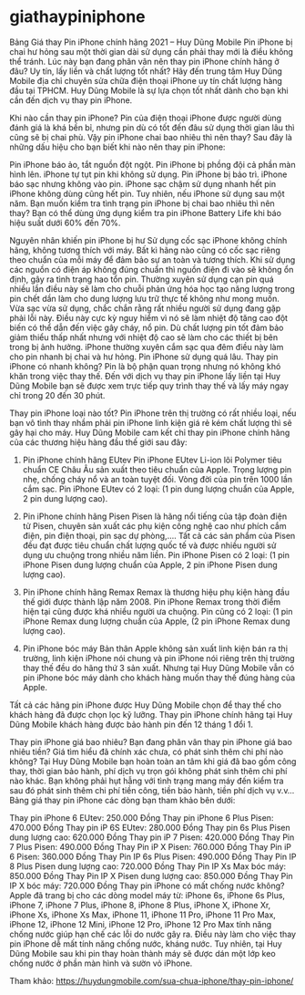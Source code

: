 # giathaypiniphone

Bảng Giá thay Pin iPhone chính hãng 2021 – Huy Dũng Mobile
Pin iPhone bị chai hư hỏng sau một thời gian dài sử dụng cần phải thay mới là điều không thể tránh. Lúc này bạn đang phân vân nên thay pin iPhone chính hãng ở đâu? Uy tín, lấy liền và chất lượng tốt nhất? Hãy đến trung tâm Huy Dũng Mobile địa chỉ chuyên sửa chữa điện thoại iPhone uy tín chất lượng hàng đầu tại TPHCM. Huy Dũng Mobile là sự lựa chọn tốt nhất dành cho bạn khi cần đến dịch vụ thay pin iPhone.

Khi nào cần thay pin iPhone?
Pin của điện thoại iPhone được người dùng đánh giá là khá bền bỉ, nhưng pin dù có tốt đến đâu sử dụng thời gian lâu thì cũng sẽ bị chai phù. Vậy pin iPhone chai bao nhiêu thì nên thay? Sau đây là những dấu hiệu cho bạn biết khi nào nên thay pin iPhone:

Pin iPhone báo ảo, tắt nguồn đột ngột.
Pin iPhone bị phồng đội cả phần màn hình lên.
iPhone tự tụt pin khi không sử dụng.
Pin iPhone bị bảo trì.
iPhone báo sạc nhưng không vào pin.
iPhone sạc chậm sử dụng nhanh hết pin
iPhone không dùng cũng hết pin.
Tuy nhiên, nếu iPhone sử dụng sau một năm. Bạn muốn kiểm tra tình trạng pin iPhone bị chai bao nhiêu thì nên thay? Bạn có thể dùng ứng dụng kiểm tra pin iPhone Battery Life khi báo hiệu suất dưới 60% đến 70%.

Nguyên nhân khiến pin iPhone bị hư
Sử dụng cốc sạc iPhone không chính hãng, không tương thích với máy. Bất kì hãng nào cũng có cốc sạc riêng theo chuẩn của mỗi máy để đảm bảo sự an toàn và tương thích. Khi sử dụng các nguồn có điện áp không đúng chuẩn thì nguồn điện đi vào sẽ không ổn định, gây ra tình trạng hao tổn pin.
Thường xuyên sử dụng cạn pin quá nhiều lần điều này sẽ làm cho chuỗi phản ứng hóa học tạo năng lượng trong pin chết dần làm cho dung lượng lưu trữ thực tế không như mong muốn.
Vừa sạc vừa sử dụng, chắc chắn rằng rất nhiều người sử dụng đang gặp phải lỗi này. Điều này cực kỳ nguy hiểm vì nó sẽ làm nhiệt độ tăng cao đột biến có thể dẫn đến việc gây cháy, nổ pin. Dù chất lượng pin tốt đảm bảo giảm thiểu thấp nhất nhưng với nhiệt độ cao sẽ làm cho các thiết bị bên trong bị ảnh hưởng.
iPhone thường xuyên cắm sạc qua đêm điều này làm cho pin nhanh bị chai và hư hỏng.
Pin iPhone sử dụng quá lâu.
Thay pin iPhone có nhanh không?
Pin là bộ phận quan trọng nhưng nó không khó khăn trong việc thay thế. Đến với dịch vụ thay pin iPhone lấy liền tại Huy Dũng Mobile bạn sẽ được xem trực tiếp quy trình thay thế và lấy máy ngay chỉ trong 20 đến 30 phút.

Thay pin iPhone loại nào tốt?
Pin iPhone trên thị trường có rất nhiều loại, nếu bạn vô tình thay nhầm phải pin iPhone linh kiện giá rẻ kém chất lượng thì sẽ gây hại cho máy. Huy Dũng Mobile cam kết chỉ thay pin iPhone chính hãng của các thương hiệu hàng đầu thế giới sau đây:

1. Pin iPhone chính hãng EUtev
Pin iPhone EUtev Li-ion lõi Polymer tiêu chuẩn CE Châu Âu sản xuất theo tiêu chuẩn của Apple. Trọng lượng pin nhẹ, chống cháy nổ và an toàn tuyệt đối. Vòng đời của pin trên 1000 lần cắm sạc. Pin iPhone EUtev có 2 loại: (1 pin dung lượng chuẩn của Apple, 2 pin dung lượng cao).

2. Pin iPhone chính hãng Pisen
Pisen là hãng nổi tiếng của tập đoàn điện tử Pisen, chuyên sản xuất các phụ kiện công nghệ cao như phích cắm điện, pin điện thoại, pin sạc dự phòng,…. Tất cả các sản phẩm của Pisen đều đạt được tiêu chuẩn chất lượng quốc tế và được nhiều người sử dụng ưu chuộng trong nhiều năm liền. Pin iPhone Pisen có 2 loại: (1 pin iPhone Pisen dung lượng chuẩn của Apple, 2 pin iPhone Pisen dung lượng cao).

3. Pin iPhone chính hãng Remax
Remax là thương hiệu phụ kiện hàng đầu thế giới được thành lập năm 2008. Pin iPhone Remax trong thời điểm hiện tại cũng được khá nhiều người ưa chuộng. Pin cũng có 2 loại: (1 pin iPhone Remax dung lượng chuẩn của Apple, (2 pin iPhone Remax dung lượng cao).

4. Pin iPhone bóc máy
Bản thân Apple không sản xuất linh kiện bán ra thị trường, linh kiện iPhone nói chung và pin iPhone nói riêng trên thị trường thay thế đều do hãng thứ 3 sản xuất. Nhưng tại Huy Dũng Mobile vẫn có pin iPhone bóc máy dành cho khách hàng muốn thay thế đúng hàng của Apple.

Tất cả các hãng pin iPhone được Huy Dũng Mobile chọn để thay thế cho khách hàng đã được chọn lọc kỹ lưỡng. Thay pin iPhone chính hãng tại Huy Dũng Mobile khách hàng được bảo hành pin đến 12 tháng 1 đổi 1.

Thay pin iPhone giá bao nhiêu?
Bạn đang phân vân thay pin iPhone giá bao nhiêu tiền? Giá tìm hiểu đã chính xác chưa, có phát sinh thêm chi phí nào không? Tại Huy Dũng Mobile bạn hoàn toàn an tâm khi giá đã bao gồm công thay, thời gian bảo hành, phí dịch vụ trọn gói không phát sinh thêm chi phí nào khác. Bạn không phải hụt hẫng với tình trạng mang máy đến kiểm tra sau đó phát sinh thêm chi phí tiền công, tiền bảo hành, tiền phí dịch vụ v.v… Bảng giá thay pin iPhone các dòng bạn tham khảo bên dưới:

Thay pin iPhone 6 EUtev: 250.000 Đồng
Thay pin iPhone 6 Plus Pisen: 470.000 Đồng
Thay pin iP 6S EUtev: 280.000 Đồng
Thay pin 6s Plus Pisen dung lượng cao: 620.000 Đồng
Thay pin iP 7 Pisen: 420.000 Đồng
Thay Pin 7 Plus Pisen: 490.000 Đồng
Thay Pin iP X Pisen: 760.000 Đồng
Thay Pin iP 6 Pisen: 360.000 Đồng
Thay Pin IP 6s Plus Pisen: 490.000 Đồng
Thay Pin IP 8 Plus Pisen dung lượng cao: 720.000 Đồng
Thay Pin IP Xs Max bóc máy: 850.000 Đồng
Thay Pin IP X Pisen dung lượng cao: 850.000 Đồng
Thay Pin IP X bóc máy: 720.000 Đồng
Thay pin iPhone có mất chống nước không?
Apple đã trang bị cho các dòng model máy từ: iPhone 6s, iPhone 6s Plus, iPhone 7, iPhone 7 Plus, iPhone 8, iPhone 8 Plus, iPhone X, iPhone Xr, iPhone Xs, iPhone Xs Max, iPhone 11, iPhone 11 Pro, iPhone 11 Pro Max, iPhone 12, iPhone 12 Mini, iPhone 12 Pro, iPhone 12 Pro Max tính năng chống nước giúp hạn chế các lỗi do nước gây ra. Điều này làm cho việc thay pin iPhone dễ mất tính năng chống nước, kháng nước. Tuy nhiên, tại Huy Dũng Mobile sau khi pin thay hoàn thành máy sẽ được dán một lớp keo chống nước ở phần màn hình và sườn vỏ iPhone.

Tham khảo: https://huydungmobile.com/sua-chua-iphone/thay-pin-iphone/

